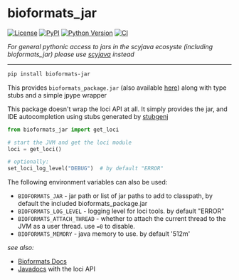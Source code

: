 # bioformats_jar

[![License](https://img.shields.io/pypi/l/bioformats_jar.svg?color=green)](https://github.com/tlambert03/bioformats_jar/raw/master/LICENSE)
[![PyPI](https://img.shields.io/pypi/v/bioformats_jar.svg?color=green)](https://pypi.org/project/bioformats_jar)
[![Python Version](https://img.shields.io/pypi/pyversions/bioformats_jar.svg?color=green)](https://python.org)
[![CI](https://github.com/tlambert03/bioformats_jar/actions/workflows/ci.yml/badge.svg)](https://github.com/tlambert03/bioformats_jar/actions/workflows/ci.yml)

_For general pythonic access to jars in the scyjava ecosyste (including bioformats_jar) please use [scyjava](https://github.com/scijava/scyjava) instead_


----

```sh
pip install bioformats-jar
```

This provides `bioformats_package.jar` (also available [here](https://downloads.openmicroscopy.org/bio-formats/latest/artifacts/))
along with type stubs and a simple jpype wrapper



This package doesn't wrap the loci API at all.  It simply provides the jar, and IDE autocompletion
using stubs generated by [stubgenj](https://gitlab.cern.ch/scripting-tools/stubgenj)

```python
from bioformats_jar import get_loci

# start the JVM and get the loci module
loci = get_loci()

# optionally:
set_loci_log_level("DEBUG")  # by default "ERROR"
```

The following environment variables can also be used:

- `BIOFORMATS_JAR` - jar path or list of jar paths to add to classpath, by default the included bioformats_package.jar
- `BIOFORMATS_LOG_LEVEL` - logging level for loci tools. by default "ERROR"
- `BIOFORMATS_ATTACH_THREAD` - whether to attach the current thread to the JVM as a user thread. use `=0` to disable.
- `BIOFORMATS_MEMORY` - java memory to use.  by default '512m'

*see also:*

- [Bioformats Docs](https://docs.openmicroscopy.org/bio-formats/latest)
- [Javadocs](https://downloads.openmicroscopy.org/bio-formats/latest/api/) with the loci API
